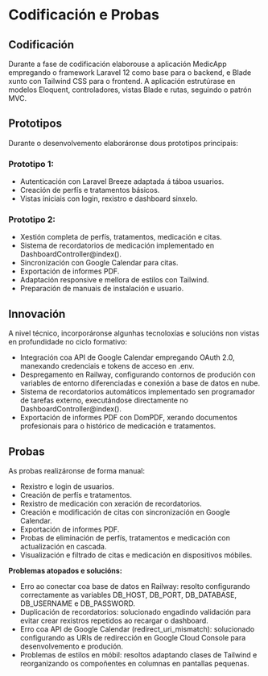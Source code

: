 # Codificación e Probas

## Codificación

Durante a fase de codificación elaborouse a aplicación MedicApp empregando o framework Laravel 12 como base para o backend, e Blade xunto con Tailwind CSS para o frontend. A aplicación estrutúrase en modelos Eloquent, controladores, vistas Blade e rutas, seguindo o patrón MVC.

## Prototipos

Durante o desenvolvemento elaboráronse dous prototipos principais:

### Prototipo 1:

- Autenticación con Laravel Breeze adaptada á táboa usuarios.
- Creación de perfís e tratamentos básicos.
- Vistas iniciais con login, rexistro e dashboard sinxelo.

### Prototipo 2:

- Xestión completa de perfís, tratamentos, medicación e citas.
- Sistema de recordatorios de medicación implementado en DashboardController@index().
- Sincronización con Google Calendar para citas.
- Exportación de informes PDF.
- Adaptación responsive e mellora de estilos con Tailwind.
- Preparación de manuais de instalación e usuario.

## Innovación

A nivel técnico, incorporáronse algunhas tecnoloxías e solucións non vistas en profundidade no ciclo formativo:

- Integración coa API de Google Calendar empregando OAuth 2.0, manexando credenciais e tokens de acceso en .env.
- Despregamento en Railway, configurando contornos de produción con variables de entorno diferenciadas e conexión a base de datos en nube.
- Sistema de recordatorios automáticos implementado sen programador de tarefas externo, executándose directamente no DashboardController@index().
- Exportación de informes PDF con DomPDF, xerando documentos profesionais para o histórico de medicación e tratamentos.

## Probas

As probas realizáronse de forma manual:

- Rexistro e login de usuarios.
- Creación de perfís e tratamentos.
- Rexistro de medicación con xeración de recordatorios.
- Creación e modificación de citas con sincronización en Google Calendar.
- Exportación de informes PDF.
- Probas de eliminación de perfís, tratamentos e medicación con actualización en cascada.
- Visualización e filtrado de citas e medicación en dispositivos móbiles.

**Problemas atopados e solucións:**

- Erro ao conectar coa base de datos en Railway: resolto configurando correctamente as variables DB_HOST, DB_PORT, DB_DATABASE, DB_USERNAME e DB_PASSWORD.
- Duplicación de recordatorios: solucionado engadindo validación para evitar crear rexistros repetidos ao recargar o dashboard.
- Erro coa API de Google Calendar (redirect_uri_mismatch): solucionado configurando as URIs de redirección en Google Cloud Console para desenvolvemento e produción.
- Problemas de estilos en móbil: resoltos adaptando clases de Tailwind e reorganizando os compoñentes en columnas en pantallas pequenas.